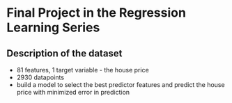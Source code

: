 # Final Project in the Regression Learning Series

## Description of the dataset 
- 81 features, 1 target variable - the house price
- 2930 datapoints 
- build a model to select the best predictor features and predict the house price with minimized error in prediction 
